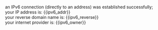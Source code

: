 an IPv6 connection (directly to an address) was established successfully;  
your IP address is: {{ipv6_addr}}  
your reverse domain name is: {{ipv6_reverse}}  
your internet provider is: {{ipv6_owner}}  
